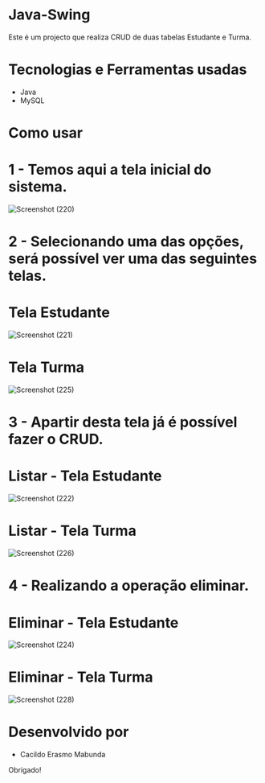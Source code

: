 # Java-Swing
Este é um projecto que realiza CRUD de duas tabelas Estudante e Turma.

# Tecnologias e Ferramentas usadas
 * Java
 * MySQL
 
# Como usar
# 1 - Temos aqui a tela inicial do sistema.
![Screenshot (220)](https://user-images.githubusercontent.com/71551874/132042951-4ed1bd43-7ebd-4485-bb59-0fbd146699f5.png)

# 2 - Selecionando uma das opções, será possível ver uma das seguintes telas.
# Tela Estudante
![Screenshot (221)](https://user-images.githubusercontent.com/71551874/132043304-51c8e678-3f56-4e7a-aaf9-fe3bb07be979.png)
# Tela Turma
![Screenshot (225)](https://user-images.githubusercontent.com/71551874/132043358-de49448e-fa0a-45d3-8da3-0f1ec69f5a66.png)

# 3 - Apartir desta tela já é possível fazer o CRUD.
# Listar - Tela Estudante
![Screenshot (222)](https://user-images.githubusercontent.com/71551874/132044139-9343ca76-881c-4467-bd2a-e08fe1d6fc30.png)
# Listar - Tela Turma
![Screenshot (226)](https://user-images.githubusercontent.com/71551874/132043644-5f59b058-db88-43a2-859e-2166c7271da1.png)

# 4 - Realizando a operação eliminar.
# Eliminar - Tela Estudante
![Screenshot (224)](https://user-images.githubusercontent.com/71551874/132044275-579e3e39-d9e1-4d72-b338-468cf1b6389b.png)
# Eliminar - Tela Turma
![Screenshot (228)](https://user-images.githubusercontent.com/71551874/132044313-875e4901-9c24-430c-8260-4b7c42c8b278.png)

# Desenvolvido por
 * Cacildo Erasmo Mabunda

Obrigado!













